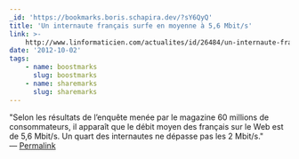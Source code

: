```yaml
---
_id: 'https://bookmarks.boris.schapira.dev/?sY6QyQ'
title: 'Un internaute français surfe en moyenne à 5,6 Mbit/s'
link: >-
    http://www.linformaticien.com/actualites/id/26484/un-internaute-francais-surfe-en-moyenne-a-5-6-mbit-s.aspx
date: '2012-10-02'
tags:
    - name: boostmarks
      slug: boostmarks
    - name: sharemarks
      slug: sharemarks
---
```


&quot;Selon les résultats de l’enquête menée par le magazine 60 millions de
consommateurs, il apparaît que le débit moyen des français sur le Web est de 5,6
Mbit/s. Un quart des internautes ne dépasse pas les 2 Mbit/s.&quot; <br>&#8212;
<a href="https://bookmarks.boris.schapira.dev/?sY6QyQ" title="Permalink">Permalink</a>
